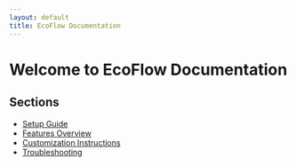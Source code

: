 ```yaml
---
layout: default
title: EcoFlow Documentation
---
```


# Welcome to EcoFlow Documentation

## Sections
- [Setup Guide](setup.html)
- [Features Overview](features.html)
- [Customization Instructions](customization.html)
- [Troubleshooting](troubleshooting.html)
